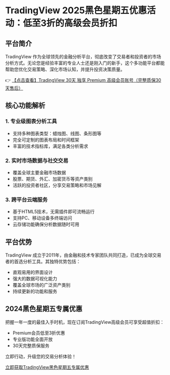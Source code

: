 # TradingView 2025黑色星期五优惠活动：低至3折的高级会员折扣

## 平台简介

TradingView 作为全球领先的金融分析平台，彻底改变了交易者和投资者的市场分析方式。无论您是经验丰富的专业人士还是刚入门的新手，这个多功能平台都能帮助您优化交易策略、深化市场认知，并提升投资决策质量。

👉 [【点击查看】TradingView 30天 独享 Premium 高级会员账号（完整质保30天售后）](https://bit.ly/TradingView-Pro)

## 核心功能解析

### 1. 专业级图表分析工具
- 支持多种图表类型：蜡烛图、线图、条形图等
- 完全可定制的图表布局和时间框架
- 丰富的技术指标库，满足各类分析需求

### 2. 实时市场数据与社交交易
- 覆盖全球主要金融市场数据
- 股票、期货、外汇、加密货币等资产类别
- 活跃的投资者社区，分享交易策略和市场见解

### 3. 跨平台云端服务
- 基于HTML5技术，无需插件即可流畅运行
- 支持PC、移动设备多终端访问
- 云存储功能确保分析数据随时可用

## 平台优势

TradingView 成立于2011年，由金融和技术专家团队共同打造，已成为全球交易者的首选分析工具。其独特优势包括：

- 直观易用的界面设计
- 强大的数据可视化能力
- 覆盖全球市场的广泛资产类别
- 持续更新的功能和服务

## 2024黑色星期五专属优惠

把握一年一度的最佳入手时机，现在订阅TradingView高级会员可享受超值折扣：

- Premium会员低至3折优惠
- 专业版功能全面开放
- 30天完整质保服务

立即行动，升级您的交易分析体验！

[立即获取TradingView黑色星期五专属优惠](https://bit.ly/TradingView-Pro)